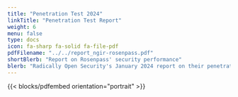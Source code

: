 ```yaml
---
title: "Penetration Test 2024"
linkTitle: "Penetration Test Report"
weight: 6
menu: false
type: docs
icon: fa-sharp fa-solid fa-file-pdf
pdfFilename: "../../report_ngir-rosenpass.pdf"
shortBlerb: "Report on Rosenpass' security performance"
blerb: "Radically Open Security's January 2024 report on their penetration test of the Rosenpass tool late in 2023. This document outlines several attacks, tests, and reviews of code and practice relating to the Rosenpass tool, and a summary of the findings."
---
```


{{< blocks/pdfembed orientation="portrait" >}}